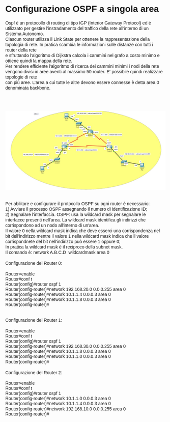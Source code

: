 <!DOCTYPE html PUBLIC "-//W3C//DTD HTML 4.01//EN" "http://www.w3.org/TR/html4/strict.dtd">
<html><head>
  
  <meta content="text/html; charset=ISO-8859-1" http-equiv="content-type">

</head><body>
<h1 style="font-family: Arial;">Configurazione OSPF a singola area</h1>
<span style="font-family: Arial;">
Ospf è un protocollo di routing di tipo IGP (Interior Gateway Protocol)
ed è utilizzato per gestire l'instradamento del traffico della rete
all'interno di un Sistema Autonomo.</span><br style="font-family: Arial;">
<span style="font-family: Arial;">
Ciascun router utilizza il Link State per ottenere la rappresentazione
della topologia di rete. In pratica scambia le informazioni sulle
distanze con tutti i router della rete</span><br style="font-family: Arial;">
<span style="font-family: Arial;">
e sfruttando l'algoritmo di Dijkstra calcola i cammini nel grafo
a costo minimo e ottiene quindi la mappa della rete. </span><br style="font-family: Arial;">
<span style="font-family: Arial;">
Per rendere efficiente l'algoritmo di ricerca dei cammini minimi i nodi
della rete vengono divisi in aree aventi al massimo 50 router.
E' possibile quindi realizzare topologie di rete </span><br style="font-family: Arial;">
<span style="font-family: Arial;">
con più aree. L&#8217;area a cui tutte le altre devono essere connesse è
detta area 0 denominata backbone.</span><br>

<br>

<br>

<br>

<img src="scenario.jpg" alt=""><br>

<br>
<span style="font-family: Arial;">
Per abilitare e configurare il protocollo OSPF su ogni router è
necessario:</span><br style="font-family: Arial;">
<span style="font-family: Arial;">
1) Avviare il processo OSPF assegnando il numero di identificazione ID;</span><br style="font-family: Arial;">
<span style="font-family: Arial;">
2) Segnalare l'interfaccia. OSPF: usa la wildcard mask per segnalare le
interfacce presenti nell'area. La wildcard mask identifica gli
indirizzi che corrispondono ad un nodo all'interno di un'area.</span><br style="font-family: Arial;">
<span style="font-family: Arial;">
Il valore 0 nella wildcard mask indica che deve esserci una
corrispondenza nel bit dell'indirizzo mentre il valore 1 nella wildcard
mask indica che il valore corrispondnete del bit nell'indirizzo può
essere 1 oppure 0;</span><br style="font-family: Arial;">
<span style="font-family: Arial;">
In pratica la wildcard mask è il reciproco della subnet mask.</span><br style="font-family: Arial;">
<span style="font-family: Arial;">
Il comando è: network A.B.C.D&nbsp; wildcardmask area 0</span><br style="font-family: Arial;">

<br style="font-family: Arial;">
<span style="font-family: Arial;">
Configurazione del Router 0:</span><br style="font-family: Arial;">

<br style="font-family: Arial;">
<span style="font-family: Arial;">
Router&gt;enable
</span>
<p style="margin: 0px; text-indent: 0px; font-family: Arial;">Router#conf t</p>

<p style="margin: 0px; text-indent: 0px; font-family: Arial;">Router(config)#router ospf 1</p>

<p style="margin: 0px; text-indent: 0px; font-family: Arial;">Router(config-router)#network
192.168.20.0 0.0.0.255 area 0</p>

<p style="margin: 0px; text-indent: 0px; font-family: Arial;">Router(config-router)#network
10.1.1.4 0.0.0.3 area 0</p>

<p style="margin: 0px; text-indent: 0px; font-family: Arial;">Router(config-router)#network
10.1.1.8 0.0.0.3 area 0</p>

<p style="margin: 0px; text-indent: 0px; font-family: Arial;">Router(config-router)#</p>

<br style="font-family: Arial;">

<p style="margin: 0px; text-indent: 0px; font-family: Arial;"><br>
</p>

<p style="margin: 0px; text-indent: 0px; font-family: Arial;">Configurazione del Router 1:</p>

<br style="font-family: Arial;">
<span style="font-family: Arial;">
Router&gt;enable
</span>
<p style="margin: 0px; text-indent: 0px; font-family: Arial;">Router#conf t</p>

<p style="margin: 0px; text-indent: 0px; font-family: Arial;">Router(config)#router ospf 1</p>

<p style="margin: 0px; text-indent: 0px; font-family: Arial;">Router(config-router)#network
192.168.30.0 0.0.0.255 area 0</p>

<p style="margin: 0px; text-indent: 0px; font-family: Arial;">Router(config-router)#network
10.1.1.8 0.0.0.3 area 0</p>

<p style="margin: 0px; text-indent: 0px; font-family: Arial;">Router(config-router)#network
10.1.1.0 0.0.0.3 area 0</p>
<span style="font-family: Arial;">
Router(config-router)#</span><br style="font-family: Arial;">

<br style="font-family: Arial;">
<span style="font-family: Arial;">
Configurazione del Router 2:</span><br style="font-family: Arial;">

<br style="font-family: Arial;">

<p style="margin: 0px; text-indent: 0px; font-family: Arial;">Router&gt;enable</p>

<p style="margin: 0px; text-indent: 0px; font-family: Arial;">Router#conf t</p>

<p style="margin: 0px; text-indent: 0px; font-family: Arial;">Router(config)#router ospf 1</p>

<p style="margin: 0px; text-indent: 0px; font-family: Arial;">Router(config-router)#network
10.1.1.0 0.0.0.3 area 0</p>

<p style="margin: 0px; text-indent: 0px; font-family: Arial;">Router(config-router)#network
10.1.1.4 0.0.0.3 area 0</p>
<span style="font-family: Arial;">
Router(config-router)#network 192.168.10.0 0.0.0.255 area 0
</span>
<p style="margin: 0px; text-indent: 0px; font-family: Arial;">Router(config-router)#</p>

<br style="font-family: Arial;">

<p style="font-family: Arial;">
<meta name="qrichtext" content="1">
<meta http-equiv="Content-Type" content="text/html; charset=utf-8">
</p>

<p style="margin: 0px; text-indent: 0px; font-family: Arial;"><br>
</p>

<br style="font-family: Arial;">

<br style="font-family: Arial;">

<p style="margin: 0px; text-indent: 0px; font-family: Arial;"><br>
</p>

<p style="margin: 0px; text-indent: 0px; font-family: Arial;"><br>
</p>

<br style="font-family: Arial;">

<br style="font-family: Arial;">

<br style="font-family: Arial;">

<br>

</body></html>
